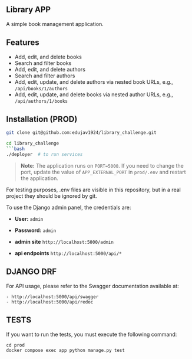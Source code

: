 <!-- filepath: /app/README.md -->
## Library APP

A simple book management application.

## Features

- Add, edit, and delete books
- Search and filter books
- Add, edit, and delete authors
- Search and filter authors
- Add, edit, update, and delete authors via nested book URLs, e.g., `/api/books/1/authors`
- Add, edit, update, and delete books via nested author URLs, e.g., `/api/authors/1/books`

## Installation (PROD)

```bash
git clone git@github.com:edujav1924/library_challenge.git

cd library_challenge
```bash
./deployer  # to run services
```
> **Note:** The application runs on `PORT=5000`. If you need to change the port, update the value of `APP_EXTERNAL_PORT` in `prod/.env` and restart the application.

For testing purposes, .env files are visible in this repository, but in a real project they should be ignored by git.

To use the Django admin panel, the credentials are:

- **User:** `admin`
- **Password:** `admin`

- **admin site** `http://localhost:5000/admin`
- **api endpoints** `http://localhost:5000/api/*`

## DJANGO DRF

For API usage, please refer to the Swagger documentation available at:

```
- http://localhost:5000/api/swagger
- http://localhost:5000/api/redoc
```

## TESTS

If you want to run the tests, you must execute the following command:

```
cd prod
docker compose exec app python manage.py test

```